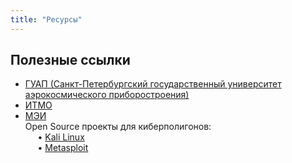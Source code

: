 ```yaml
---
title: "Ресурсы"
---
```


## Полезные ссылки

- [ГУАП (Санкт-Петербургский государственный университет аэрокосмического приборостроения)](https://www.novostiitkanala.ru/news/detail.php?ID=169070)  
- [ИТМО](https://www.company.rt.ru/press/news_fill/d459226/)  
- [МЭИ](https://dzen.ru/a/Y0kkLTaMtmNwQsVg)    
Open Source проекты для киберполигонов:  
&nbsp;&nbsp;&nbsp;&nbsp; • [Kali Linux](https://www.kali.org/)  
&nbsp;&nbsp;&nbsp;&nbsp; • [Metasploit](https://www.metasploit.com/)  